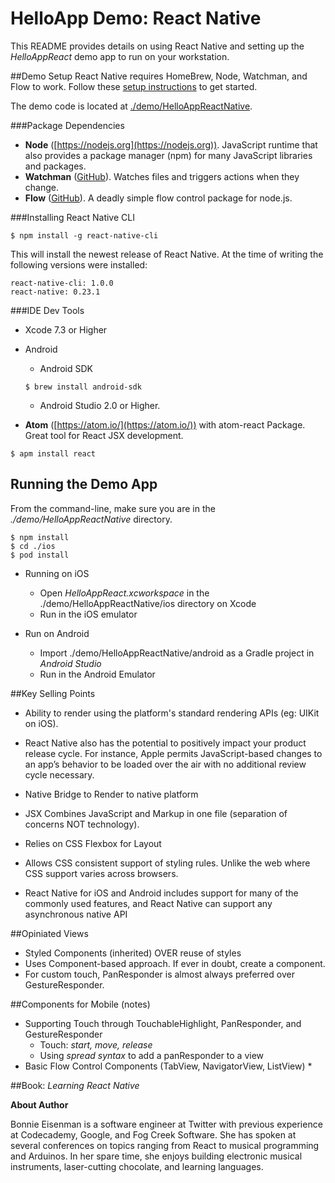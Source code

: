 # HelloApp Demo: React Native
This README provides details on using React Native and setting up the *HelloAppReact* demo app to run on your workstation.

##Demo Setup
React Native requires HomeBrew, Node, Watchman, and Flow to work.  Follow these [setup instructions](https://facebook.github.io/react-native/docs/getting-started.html) to get started.

The demo code is located at [./demo/HelloAppReactNative](./demo/HelloAppReactNative).

###Package Dependencies
* **Node** ([https://nodejs.org](https://nodejs.org)).  JavaScript runtime that also provides a package manager (npm) for many JavaScript libraries and packages.
* **Watchman** ([GitHub](https://github.com/facebook/watchman)).  Watches files and triggers actions when they change.
* **Flow** ([GitHub](https://github.com/dreamerslab/node.flow)).  A deadly simple flow control package for node.js.

###Installing React Native CLI
```
$ npm install -g react-native-cli
```

This will install the newest release of React Native.  At the time of writing the following versions were installed:

```
react-native-cli: 1.0.0
react-native: 0.23.1
```

###IDE Dev Tools
* Xcode 7.3 or Higher
* Android 
	* Android SDK
	
	```
	$ brew install android-sdk
	``` 	
	* Android Studio 2.0 or Higher.
* **Atom** ([https://atom.io/](https://atom.io/)) with atom-react Package.  Great tool for React JSX development.

```
$ apm install react
```  

## Running the Demo App
From the command-line, make sure you are in the *./demo/HelloAppReactNative* directory.

```
$ npm install
$ cd ./ios
$ pod install
```

* Running on iOS
	* Open *HelloAppReact.xcworkspace* in the ./demo/HelloAppReactNative/ios directory on Xcode
	* Run in the iOS emulator

* Run on Android	
	* Import ./demo/HelloAppReactNative/android as a Gradle project in *Android Studio*
	* Run in the Android Emulator 

##Key Selling Points
* Ability to render using the platform's standard rendering APIs (eg: UIKit on iOS).

* React Native also has the potential to positively impact your product release cycle. For instance, Apple permits JavaScript-based changes to an app’s behavior to be loaded over the air with no additional review cycle necessary.

* Native Bridge to Render to native platform

* JSX Combines JavaScript and Markup in one file (separation of concerns NOT technology).

* Relies on CSS Flexbox for Layout

* Allows CSS consistent support of styling rules.  Unlike the web where CSS support varies across browsers.

* React Native for iOS and Android includes support for many of the commonly used features, and React Native can support any asynchronous native API

##Opiniated Views

* Styled Components (inherited) OVER reuse of styles
* Uses Component-based approach.  If ever in doubt, create a component.
* For custom touch, PanResponder is almost always preferred over GestureResponder.

##Components for Mobile (notes)
* Supporting Touch through TouchableHighlight, PanResponder, and GestureResponder
	* Touch:  *start, move, release*
	*  Using *spread syntax* to add a panResponder to a view
*  Basic Flow Control Components (TabView, NavigatorView, ListView)
	*  

##Book:  *Learning React Native*

**About Author**

Bonnie Eisenman is a software engineer at Twitter with previous experience at Codecademy, Google, and Fog Creek Software. She has spoken at several conferences on topics ranging from React to musical programming and Arduinos. In her spare time, she enjoys building electronic musical instruments, laser-cutting chocolate, and learning languages.